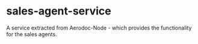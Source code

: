 # sales-agent-service
A service extracted from Aerodoc-Node - which provides the functionality for the sales agents.
